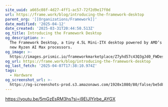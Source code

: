 ```yaml
---
site_uuid: a665c08f-4d27-4ff1-ac57-72f2d9e17f0d
url: https://frame.work/blog/introducing-the-framework-desktop
parent_org: '[[Organizations/Framework]]'
date_modified: '2025-04-12'
date_created: '2025-03-31T20:44:50.513Z'
og_title: Introducing the Framework Desktop
og_description: >-
  The Framework Desktop, a tiny 4.5L Mini-ITX desktop powered by AMD’s massive
  new Ryzen AI Max processors.
og_image: >-
  https://images.prismic.io/frameworkmarketplace/Z7yhd57c43Q3gJd0_FWDesktop-Hero.png?auto=format,compress
og_url: https://frame.work/blog/introducing-the-framework-desktop
og_last_fetch: '2025-04-07T17:38:10.974Z'
tags:
  - Hardware
og_screenshot_url: >-
  https://og-screenshots-prod.s3.amazonaws.com/1920x1080/80/false/be5d819c545c1b72c5d9a8c72ec0072cb1bec2ea4976d6b2cf1f2c511e74b257.jpeg
---
```
































https://youtu.be/5mGzEsRM3hs?si=j9EIJlYirbe_AYGX